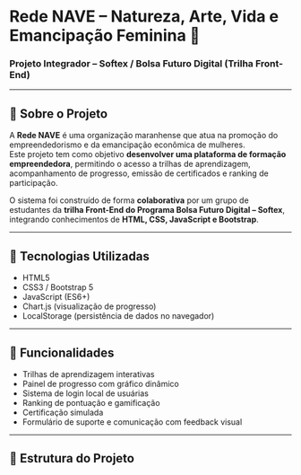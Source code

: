 # Rede NAVE – Natureza, Arte, Vida e Emancipação Feminina 🌸  
### Projeto Integrador – Softex / Bolsa Futuro Digital (Trilha Front-End)

---

## 🧩 Sobre o Projeto
A **Rede NAVE** é uma organização maranhense que atua na promoção do empreendedorismo e da emancipação econômica de mulheres.  
Este projeto tem como objetivo **desenvolver uma plataforma de formação empreendedora**, permitindo o acesso a trilhas de aprendizagem, acompanhamento de progresso, emissão de certificados e ranking de participação.

O sistema foi construído de forma **colaborativa** por um grupo de estudantes da **trilha Front-End do Programa Bolsa Futuro Digital – Softex**, integrando conhecimentos de **HTML, CSS, JavaScript e Bootstrap**.

---

## 🧠 Tecnologias Utilizadas
- HTML5  
- CSS3 / Bootstrap 5  
- JavaScript (ES6+)  
- Chart.js (visualização de progresso)  
- LocalStorage (persistência de dados no navegador)

---

## 🎯 Funcionalidades
- Trilhas de aprendizagem interativas  
- Painel de progresso com gráfico dinâmico  
- Sistema de login local de usuárias  
- Ranking de pontuação e gamificação  
- Certificação simulada  
- Formulário de suporte e comunicação com feedback visual  

---

## 🧱 Estrutura do Projeto